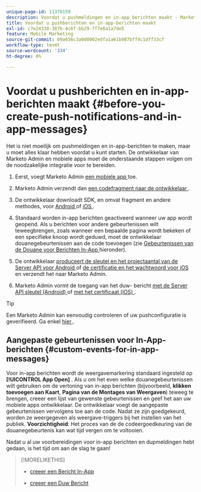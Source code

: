 ```yaml
---
unique-page-id: 11376159
description: Voordat u pushmeldingen en in-app berichten maakt - Marketo Docs - Productdocumentatie
title: Voordat u pushberichten en in-app-berichten maakt
exl-id: c7e24338-387b-4c6f-bb29-7f7e6a1a7de5
feature: Mobile Marketing
source-git-commit: 09a656c3a0d0002edfa1a61b987bff4c1dff33cf
workflow-type: tm+mt
source-wordcount: '334'
ht-degree: 0%

---
```


# Voordat u pushberichten en in-app-berichten maakt {#before-you-create-push-notifications-and-in-app-messages}

Het is niet moeilijk om pushmeldingen en in-app-berichten te maken, maar u moet alles klaar hebben voordat u kunt starten. De ontwikkelaar van Marketo Admin en mobiele apps moet de onderstaande stappen volgen om de noodzakelijke integratie voor te bereiden.

1. Eerst, voegt Marketo Admin [ een mobiele app ](/help/marketo/product-docs/mobile-marketing/admin/add-a-mobile-app.md) toe.

1. Marketo Admin verzendt dan [ een codefragment naar de ontwikkelaar ](/help/marketo/product-docs/mobile-marketing/admin/send-sdk-code-to-a-developer.md).

1. De ontwikkelaar downloadt SDK, en omvat fragment en andere methodes, voor [ Android ](https://experienceleague.adobe.com/en/docs/marketo-developer/marketo/mobile/installation#how-to-install-marketo-sdk-on-android) of [ iOS ](https://experienceleague.adobe.com/en/docs/marketo-developer/marketo/mobile/installation#how-to-install-marketo-sdk-on-ios).

1. Standaard worden in-app berichten geactiveerd wanneer uw app wordt geopend. Als u berichten voor andere gebeurtenissen wilt teweegbrengen, zoals wanneer een bepaalde pagina wordt bekeken of een specifieke knoop wordt geduwd, moet de ontwikkelaar douanegebeurtenissen aan de code toevoegen (zie [ Gebeurtenissen van de Douane voor Berichten In-App ](#CustomEvents) hieronder).

1. De ontwikkelaar [ produceert de sleutel en het projectaantal van de Server API voor Android ](https://experienceleague.adobe.com/en/docs/marketo-developer/marketo/mobile/installation#how-to-install-marketo-sdk-on-android) of [ de certificatie en het wachtwoord voor iOS ](https://experienceleague.adobe.com/en/docs/marketo-developer/marketo/mobile/installation#install-marketo-sdk-on-ios) en verzendt het naar Marketo Admin.

1. Marketo Admin vormt de toegang van het duw- bericht [ met de Server API sleutel (Android) ](/help/marketo/product-docs/mobile-marketing/admin/configure-mobile-app-android-push-access.md) of [ met het certificaat (iOS) ](/help/marketo/product-docs/mobile-marketing/admin/configure-mobile-app-ios-push-access.md).

>[!TIP]
>
>Een Marketo Admin kan eenvoudig controleren of uw pushconfiguratie is geverifieerd. Ga enkel [ hier ](/help/marketo/product-docs/mobile-marketing/admin/verify-push-configuration.md).

## Aangepaste gebeurtenissen voor In-App-berichten {#custom-events-for-in-app-messages}

Voor in-app berichten wordt de weergavemarkering standaard ingesteld op **[!UICONTROL App Open]** . Als u om het even welke douanegebeurtenissen wilt gebruiken om de vertoning van in-app berichten (bijvoorbeeld, **klikken toevoegen aan Kaart**, **Pagina van de Montages van Weergaven**) teweeg te brengen, creeer een lijst van gewenste gebeurtenissen en geef het aan uw mobiele apps ontwikkelaar. De ontwikkelaar voegt de aangepaste gebeurtenissen vervolgens toe aan de code. Nadat ze zijn goedgekeurd, worden ze weergegeven als weergave-triggers bij het instellen van het publiek. **Voorzichtigheid**: Het proces van de de codeergoedkeuring van de douanegebeurtenis kan wat tijd vergen om te voltooien.

Nadat u al uw voorbereidingen voor in-app berichten en dupmeldingen hebt gedaan, is het tijd om aan de slag te gaan!

>[!MORELIKETHIS]
>
>* [ creeer een Bericht In-App ](/help/marketo/product-docs/mobile-marketing/in-app-messages/creating-in-app-messages/create-an-in-app-message.md)
>
>* [ creeer een Duw Bericht ](/help/marketo/product-docs/mobile-marketing/push-notifications/create-a-push-notification.md)
